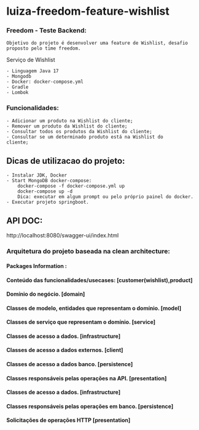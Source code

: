 # luiza-freedom-feature-wishlist

### Freedom - Teste Backend:
    Objetivo do projeto é desenvolver uma feature de Wishlist, desafio proposto pelo time freedom. 

Serviço  de Wishlist

    - Linguagem Java 17
    - Mongodb
    - Docker: docker-compose.yml
    - Gradle
    - Lombok

### Funcionalidades:

    - Adicionar um produto na Wishlist do cliente;
    - Remover um produto da Wishlist do cliente;
    - Consultar todos os produtos da Wishlist do cliente;
    - Consultar se um determinado produto está na Wishlist do
    cliente;


## Dicas de utilizacao do projeto:

    - Instalar JDK, Docker
    - Start MongoDB docker-compose: 
        docker-compose -f docker-compose.yml up
        docker-compose up -d
        Dica: executar em algum prompt ou pelo próprio painel do docker.
    - Executar projeto springboot.

## API DOC:
http://localhost:8080/swagger-ui/index.html

### Arquitetura do projeto baseada na clean architecture:
#### Packages Information :
#### Conteúdo das funcionalidades/usecases: [customer(wishlist),product]
#### Domínio do negócio. [domain]
#### Classes de modelo, entidades que representam o domínio. [model]
#### Classes de serviço que representam o domínio. [service]
#### Classes de acesso a dados. [infrastructure]
#### Classes de acesso a dados externos. [client]
#### Classes de acesso a dados banco. [persistence]
#### Classes responsáveis pelas operações na API. [presentation]
#### Classes de acesso a dados. [infrastructure]
#### Classes responsáveis pelas operações em banco. [persistence]
#### Solicitações de operações HTTP [presentation]


